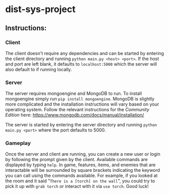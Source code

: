 # dist-sys-project

## Instructions:
### Client
The client doesn't require any dependencies and can be started by entering the client directory and running `python main.py <host> <port>`. If the host and port are left blank, it defaults to `localhost:5000` which the server will also default to if running locally.

### Server
The server requires mongoengine and MongoDB to run. To install mongoengine simply run `pip install mongoengine`. MongoDB is slightly more complicated and the installation instructions will vary based on your operating system. Follow the relevant instructions for the *Community Edition* here: https://www.mongodb.com/docs/manual/installation/

The server is started by entering the server directory and running `python main.py <port>` where the port defaults to 5000.

### Gameplay
Once the server and client are running, you can create a new user or login by following the prompt given by the client. Available commands are displayed by typing `help`. In game, features, items, and enemies that are interactable will be surrounded by square brackets indicating the keyword you can call using the commands available. For example, if you looked at the room and it said "`There is a [torch] on the wall`", you could try to pick it up with `grab torch` or interact with it via `use torch`. Good luck!